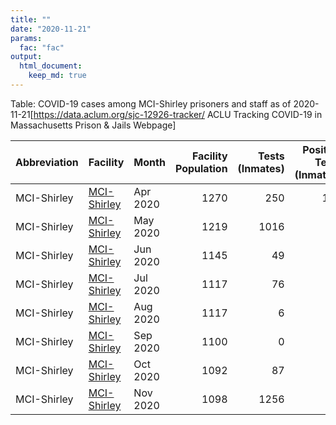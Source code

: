 ```yaml
---
title: ""
date: "2020-11-21"
params:
  fac: "fac"
output:
  html_document:
    keep_md: true
---
```




Table: COVID-19 cases among MCI-Shirley prisoners and staff as of 2020-11-21<ref>[https://data.aclum.org/sjc-12926-tracker/ ACLU Tracking COVID-19 in Massachusetts Prison & Jails Webpage]</ref>

|Abbreviation |Facility                                                                                      |Month    | Facility Population| Tests (Inmates)| Positive Tests (Inmates)| Cases Per 100000 (Inmates)|Positive Test Rate (Inmates) | Staff Tested| Positive Tests (Staff)|Positive Rate (Staff) | Deaths|
|:------------|:---------------------------------------------------------------------------------------------|:--------|-------------------:|---------------:|------------------------:|--------------------------:|:----------------------------|------------:|----------------------:|:---------------------|------:|
|MCI-Shirley  |[MCI-Shirley](https://en.wikipedia.org/wiki/Massachusetts_Correctional_Institution_-_Shirley) |Apr 2020 |                1270|             250|                      125|                  9842.5197|50.00%                       |          115|                     20|17.4%                 |      0|
|MCI-Shirley  |[MCI-Shirley](https://en.wikipedia.org/wiki/Massachusetts_Correctional_Institution_-_Shirley) |May 2020 |                1219|            1016|                       37|                  3035.2748|3.64%                        |           14|                      1|7.1%                  |      0|
|MCI-Shirley  |[MCI-Shirley](https://en.wikipedia.org/wiki/Massachusetts_Correctional_Institution_-_Shirley) |Jun 2020 |                1145|              49|                        7|                   611.3537|14.29%                       |            0|                      0|NA                    |      0|
|MCI-Shirley  |[MCI-Shirley](https://en.wikipedia.org/wiki/Massachusetts_Correctional_Institution_-_Shirley) |Jul 2020 |                1117|              76|                        0|                     0.0000|0.00%                        |            0|                      0|NA                    |      3|
|MCI-Shirley  |[MCI-Shirley](https://en.wikipedia.org/wiki/Massachusetts_Correctional_Institution_-_Shirley) |Aug 2020 |                1117|               6|                        0|                     0.0000|0.00%                        |            1|                      0|0.0%                  |      0|
|MCI-Shirley  |[MCI-Shirley](https://en.wikipedia.org/wiki/Massachusetts_Correctional_Institution_-_Shirley) |Sep 2020 |                1100|               0|                        0|                     0.0000|NA                           |           12|                      0|0.0%                  |      0|
|MCI-Shirley  |[MCI-Shirley](https://en.wikipedia.org/wiki/Massachusetts_Correctional_Institution_-_Shirley) |Oct 2020 |                1092|              87|                        0|                     0.0000|0.00%                        |            0|                      1|Inf                   |      0|
|MCI-Shirley  |[MCI-Shirley](https://en.wikipedia.org/wiki/Massachusetts_Correctional_Institution_-_Shirley) |Nov 2020 |                1098|            1256|                       35|                  3187.6138|2.79%                        |            0|                     12|Inf                   |      0|
